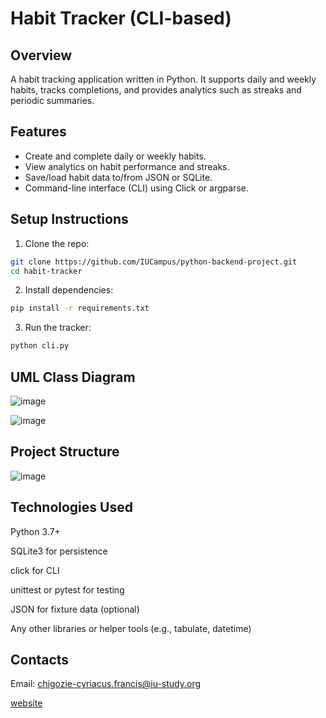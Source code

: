 # Habit Tracker (CLI-based)

## Overview
A habit tracking application written in Python. It supports daily and weekly habits, tracks completions, and provides analytics such as streaks and periodic summaries.

## Features
- Create and complete daily or weekly habits.
- View analytics on habit performance and streaks.
- Save/load habit data to/from JSON or SQLite.
- Command-line interface (CLI) using Click or argparse.

## Setup Instructions
1. Clone the repo:
```bash
git clone https://github.com/IUCampus/python-backend-project.git
cd habit-tracker
```

2. Install dependencies:
```bash
pip install -r requirements.txt
```

3. Run the tracker:
```bash
python cli.py
```

## UML Class Diagram

![image](https://github.com/user-attachments/assets/5fac31e7-2926-429f-9bb2-c5a58fe7aebe)

![image](https://github.com/user-attachments/assets/26b47ce7-8d3e-4570-b1bb-6721f0f59bdb)


## Project Structure

![image](https://github.com/user-attachments/assets/77504591-fdeb-4233-9258-fcabcbc79a9a)


## Technologies Used

Python 3.7+

SQLite3 for persistence

click for CLI

unittest or pytest for testing

JSON for fixture data (optional)

Any other libraries or helper tools (e.g., tabulate, datetime)


## Contacts

Email: chigozie-cyriacus.francis@iu-study.org

[website](https://www.franciswebapp.com/home)
